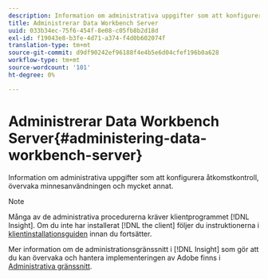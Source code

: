 ```yaml
---
description: Information om administrativa uppgifter som att konfigurera åtkomstkontroll, övervaka minnesanvändningen och mycket annat.
title: Administrerar Data Workbench Server
uuid: 033b34ec-75f6-454f-8e08-c05fb8b2d18d
exl-id: f19043e8-b3fe-4d71-a374-f4d0b602074f
translation-type: tm+mt
source-git-commit: d9df90242ef96188f4e4b5e6d04cfef196b0a628
workflow-type: tm+mt
source-wordcount: '101'
ht-degree: 0%

---
```


# Administrerar Data Workbench Server{#administering-data-workbench-server}

Information om administrativa uppgifter som att konfigurera åtkomstkontroll, övervaka minnesanvändningen och mycket annat.

>[!NOTE]
>
>Många av de administrativa procedurerna kräver klientprogrammet [!DNL Insight]. Om du inte har installerat [!DNL the client] följer du instruktionerna i [klientinstallationsguiden](https://docs.adobe.com/content/help/en/data-workbench/using/install/c-data-workbench-client-install.html) innan du fortsätter.

Mer information om de administrationsgränssnitt i [!DNL Insight] som gör att du kan övervaka och hantera implementeringen av Adobe finns i [Administrativa gränssnitt](https://docs.adobe.com/content/help/en/data-workbench/using/client/t-open-ins.html#Administrative_Interfaces).
